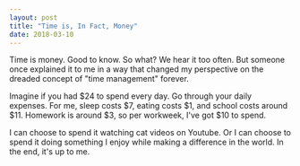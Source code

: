 ```yaml
---
layout: post
title: "Time is, In Fact, Money"
date: 2018-03-10
---
```


Time is money. Good to know. So what? We hear it too often. But someone once explained it to me in a way that changed my perspective on the dreaded concept of "time management" forever. 

Imagine if you had $24 to spend every day. Go through your daily expenses. For me, sleep costs $7, eating costs $1, and school costs around $11. Homework is around $3, so per workweek, I've got $10 to spend.

I can choose to spend it watching cat videos on Youtube. Or I can choose to spend it doing something I enjoy while making a difference in the world. In the end, it's up to me.
